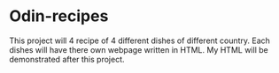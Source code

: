 # Odin-recipes
This project will 4 recipe of 4 different dishes of different country.
Each dishes will have there own webpage written in HTML. My HTML will be demonstrated after this project.
